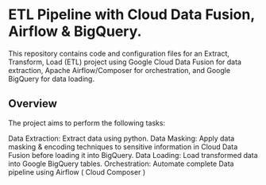 # ETL Pipeline with Cloud Data Fusion, Airflow & BigQuery.


This repository contains code and configuration files for an Extract, Transform,
Load (ETL) project using Google Cloud Data Fusion for data extraction,
Apache Airflow/Composer for orchestration, and Google BigQuery for data loading.


## Overview

The project aims to perform the following tasks:

Data Extraction: Extract data using python.
Data Masking: Apply data masking & encoding techniques to sensitive information in Cloud Data Fusion before loading it into BigQuery.
Data Loading: Load transformed data into Google BigQuery tables.
Orchestration: Automate complete Data pipeline using Airflow ( Cloud Composer )
